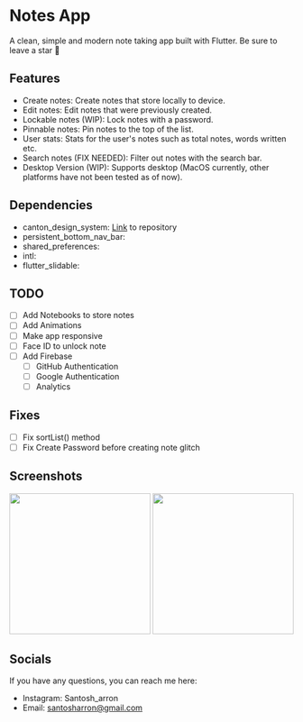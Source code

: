 # Notes App

A clean, simple and modern note taking app built with Flutter. Be sure to leave a star 🌟

## Features

- Create notes: Create notes that store locally to device.
- Edit notes: Edit notes that were previously created.
- Lockable notes (WIP): Lock notes with a password.
- Pinnable notes: Pin notes to the top of the list.
- User stats: Stats for the user's notes such as total notes, words written etc.
- Search notes (FIX NEEDED): Filter out notes with the search bar.
- Desktop Version (WIP): Supports desktop (MacOS currently, other platforms have not been tested as of now).


## Dependencies

- canton_design_system: [Link](https://github.com/31Carlton7/canton_design_system) to repository
- persistent_bottom_nav_bar:
- shared_preferences:
- intl:
- flutter_slidable:

## TODO

- [ ] Add Notebooks to store notes
- [ ] Add Animations
- [ ] Make app responsive
- [ ] Face ID to unlock note
- [ ] Add Firebase
  - [ ] GitHub Authentication
  - [ ] Google Authentication
  - [ ] Analytics

## Fixes
- [ ] Fix sortList() method
- [ ] Fix Create Password before creating note glitch

## Screenshots
<div>
  <img width="250" src="https://user-images.githubusercontent.com/76491344/117906479-fdf3ee00-b2a2-11eb-8dfe-ca60a12a2076.png"> </img>
  <img width="250" src="https://user-images.githubusercontent.com/76491344/117906586-3398d700-b2a3-11eb-9a8c-1b6ff4a49fdf.png"> </img> 
</div>


## Socials

If you have any questions, you can reach me here:

- Instagram: Santosh_arron
- Email: santosharron@gmail.com
